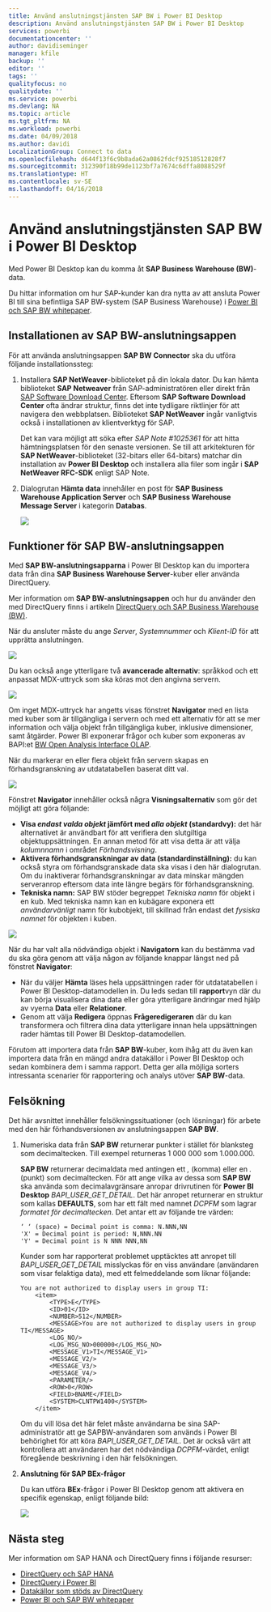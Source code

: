 ```yaml
---
title: Använd anslutningstjänsten SAP BW i Power BI Desktop
description: Använd anslutningstjänsten SAP BW i Power BI Desktop
services: powerbi
documentationcenter: ''
author: davidiseminger
manager: kfile
backup: ''
editor: ''
tags: ''
qualityfocus: no
qualitydate: ''
ms.service: powerbi
ms.devlang: NA
ms.topic: article
ms.tgt_pltfrm: NA
ms.workload: powerbi
ms.date: 04/09/2018
ms.author: davidi
LocalizationGroup: Connect to data
ms.openlocfilehash: d644f13f6c9b8ada62a0862fdcf92518512828f7
ms.sourcegitcommit: 312390f18b99de1123bf7a7674c6dffa8088529f
ms.translationtype: HT
ms.contentlocale: sv-SE
ms.lasthandoff: 04/16/2018
---
```

# <a name="use-the-sap-bw-connector-in-power-bi-desktop"></a>Använd anslutningstjänsten SAP BW i Power BI Desktop
Med Power BI Desktop kan du komma åt **SAP Business Warehouse (BW)**-data.

Du hittar information om hur SAP-kunder kan dra nytta av att ansluta Power BI till sina befintliga SAP BW-system (SAP Business Warehouse) i [Power BI och SAP BW whitepaper](https://aka.ms/powerbiandsapbw).

## <a name="installation-of-sap-bw-connector"></a>Installationen av SAP BW-anslutningsappen
För att använda anslutningsappen **SAP BW Connector** ska du utföra följande installationssteg:

1. Installera **SAP NetWeaver**-biblioteket på din lokala dator. Du kan hämta biblioteket **SAP Netweaver** från SAP-administratören eller direkt från [SAP Software Download Center](https://support.sap.com/swdc). Eftersom **SAP Software Download Center** ofta ändrar struktur, finns det inte tydligare riktlinjer för att navigera den webbplatsen. Biblioteket **SAP NetWeaver** ingår vanligtvis också i installationen av klientverktyg för SAP.
   
   Det kan vara möjligt att söka efter *SAP Note #1025361* för att hitta hämtningsplatsen för den senaste versionen. Se till att arkitekturen för **SAP NetWeaver**-biblioteket (32-bitars eller 64-bitars) matchar din installation av **Power BI Desktop** och installera alla filer som ingår i **SAP NetWeaver RFC-SDK**  enligt SAP Note.
2. Dialogrutan **Hämta data** innehåller en post för **SAP Business Warehouse Application Server** och **SAP Business Warehouse Message Server** i kategorin **Databas**.
   
   ![](media/desktop-sap-bw-connector/sap_bw_2a.png)

## <a name="sap-bw-connector-features"></a>Funktioner för SAP BW-anslutningsappen
Med **SAP BW-anslutningsapparna** i Power BI Desktop kan du importera data från dina **SAP Business Warehouse Server**-kuber eller använda DirectQuery. 

Mer information om **SAP BW-anslutningsappen** och hur du använder den med DirectQuery finns i artikeln [DirectQuery och SAP Business Warehouse (BW)](desktop-directquery-sap-bw.md).

När du ansluter måste du ange *Server*, *Systemnummer* och *Klient-ID* för att upprätta anslutningen.

![](media/desktop-sap-bw-connector/sap_bw_3a.png)

Du kan också ange ytterligare två **avancerade alternativ**: språkkod och ett anpassat MDX-uttryck som ska köras mot den angivna servern.

![](media/desktop-sap-bw-connector/sap_bw_4a.png)

Om inget MDX-uttryck har angetts visas fönstret **Navigator** med en lista med kuber som är tillgängliga i servern och med ett alternativ för att se mer information och välja objekt från tillgängliga kuber, inklusive dimensioner, samt åtgärder. Power BI exponerar frågor och kuber som exponeras av BAPI:et [BW Open Analysis Interface OLAP](https://help.sap.com/saphelp_nw70/helpdata/en/d9/ed8c3c59021315e10000000a114084/content.htm).

När du markerar en eller flera objekt från servern skapas en förhandsgranskning av utdatatabellen baserat ditt val.

![](media/desktop-sap-bw-connector/sap_bw_5.png)

Fönstret **Navigator** innehåller också några **Visningsalternativ** som gör det möjligt att göra följande:

* **Visa *endast valda objekt* jämfört med *alla objekt* (standardvy):** det här alternativet är användbart för att verifiera den slutgiltiga objektuppsättningen. En annan metod för att visa detta är att välja *kolumnnamn* i området *Förhandsvisning*.
* **Aktivera förhandsgranskningar av data (standardinställning):** du kan också styra om förhandsgranskade data ska visas i den här dialogrutan. Om du inaktiverar förhandsgranskningar av data minskar mängden serveranrop eftersom data inte längre begärs för förhandsgranskning.
* **Tekniska namn:** SAP BW stöder begreppet *Tekniska namn* för objekt i en kub. Med tekniska namn kan en kubägare exponera ett *användarvänligt* namn för kubobjekt, till skillnad från endast det *fysiska namnet* för objekten i kuben.

![](media/desktop-sap-bw-connector/sap_bw_6.png)

När du har valt alla nödvändiga objekt i **Navigatorn** kan du bestämma vad du ska göra genom att välja någon av följande knappar längst ned på fönstret **Navigator**:

* När du väljer **Hämta** läses hela uppsättningen rader för utdatatabellen i Power BI Desktop-datamodellen in. Du leds sedan till **rapport**vyn där du kan börja visualisera dina data eller göra ytterligare ändringar med hjälp av vyerna **Data** eller **Relationer**.
* Genom att välja **Redigera** öppnas **Frågeredigeraren** där du kan transformera och filtrera dina data ytterligare innan hela uppsättningen rader hämtas till Power BI Desktop-datamodellen.

Förutom att importera data från **SAP BW**-kuber, kom ihåg att du även kan importera data från en mängd andra datakällor i Power BI Desktop och sedan kombinera dem i samma rapport. Detta ger alla möjliga sorters intressanta scenarier för rapportering och analys utöver **SAP BW**-data.

## <a name="troubleshooting"></a>Felsökning
Det här avsnittet innehåller felsökningssituationer (och lösningar) för arbete med den här förhandsversionen av anslutningsappen **SAP BW**.

1. Numeriska data från **SAP BW** returnerar punkter i stället för blanksteg som decimaltecken. Till exempel returneras 1 000 000 som 1.000.000.
   
   **SAP BW** returnerar decimaldata med antingen ett *,* (komma) eller en *.* (punkt) som decimaltecken. För att ange vilka av dessa som **SAP BW** ska använda som decimalavgränsare anropar drivrutinen för **Power BI Desktop** *BAPI_USER_GET_DETAIL*. Det här anropet returnerar en struktur som kallas **DEFAULTS**, som har ett fält med namnet *DCPFM* som lagrar *formatet för decimaltecken*. Det antar ett av följande tre värden:
   
       ‘ ‘ (space) = Decimal point is comma: N.NNN,NN
       'X' = Decimal point is period: N,NNN.NN
       'Y' = Decimal point is N NNN NNN,NN
   
   Kunder som har rapporterat problemet upptäcktes att anropet till *BAPI_USER_GET_DETAIL* misslyckas för en viss användare (användaren som visar felaktiga data), med ett felmeddelande som liknar följande:
   
       You are not authorized to display users in group TI:
           <item>
               <TYPE>E</TYPE>
               <ID>01</ID>
               <NUMBER>512</NUMBER>
               <MESSAGE>You are not authorized to display users in group TI</MESSAGE>
               <LOG_NO/>
               <LOG_MSG_NO>000000</LOG_MSG_NO>
               <MESSAGE_V1>TI</MESSAGE_V1>
               <MESSAGE_V2/>
               <MESSAGE_V3/>
               <MESSAGE_V4/>
               <PARAMETER/>
               <ROW>0</ROW>
               <FIELD>BNAME</FIELD>
               <SYSTEM>CLNTPW1400</SYSTEM>
           </item>
   
   Om du vill lösa det här felet måste användarna be sina SAP-administratör att ge SAPBW-användaren som används i Power BI behörighet för att köra *BAPI_USER_GET_DETAIL*. Det är också värt att kontrollera att användaren har det nödvändiga *DCPFM*-värdet, enligt föregående beskrivning i den här felsökningen.
2. **Anslutning för SAP BEx-frågor**
   
   Du kan utföra **BEx**-frågor i Power BI Desktop genom att aktivera en specifik egenskap, enligt följande bild:
   
   ![](media/desktop-sap-bw-connector/sap_bw_8.png)

## <a name="next-steps"></a>Nästa steg
Mer information om SAP HANA och DirectQuery finns i följande resurser:

* [DirectQuery och SAP HANA](desktop-directquery-sap-hana.md)
* [DirectQuery i Power BI](desktop-directquery-about.md)
* [Datakällor som stöds av DirectQuery](desktop-directquery-data-sources.md)
* [Power BI och SAP BW whitepaper](https://aka.ms/powerbiandsapbw)
